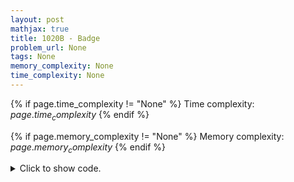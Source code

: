 ```yaml
---
layout: post
mathjax: true
title: 1020B - Badge
problem_url: None
tags: None
memory_complexity: None
time_complexity: None
---
```




{% if page.time_complexity != "None" %}
Time complexity: ${{ page.time_complexity }}$
{% endif %}

{% if page.memory_complexity != "None" %}
Memory complexity: ${{ page.memory_complexity }}$
{% endif %}

<details>
<summary>
<p style="display:inline">Click to show code.</p>
</summary>
```cpp
{% raw %}
using namespace std;
const int NMAX = 1e3 + 11;
int n, vis[NMAX], g[NMAX];
int find_cycle(int u)
{
    if (vis[u] == 2)
        return u;
    ++vis[u];
    return find_cycle(g[u]);
}
int main(void)
{
    int v;
    cin >> n;
    for (int i = 0; i < n; ++i)
    {
        cin >> v;
        g[i] = v - 1;
    }
    for (int i = 0; i < n; ++i)
    {
        memset(vis, 0, n * sizeof(*vis));
        cout << find_cycle(i) + 1 << " ";
    }
    cout << endl;
    return 0;
}

{% endraw %}
```
</details>

